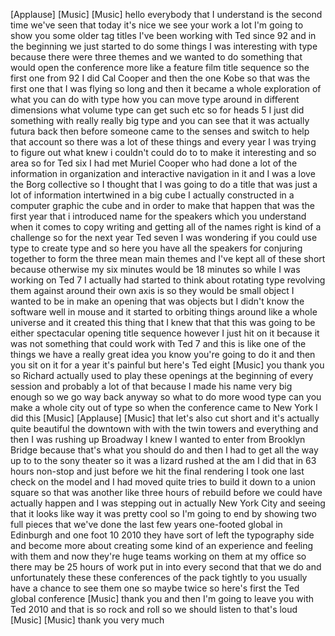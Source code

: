 
[Applause]
[Music]
[Music]
hello everybody that I understand is the
second time we&#39;ve seen that today it&#39;s
nice we see your work a lot I&#39;m going to
show you some older tag titles I&#39;ve been
working with Ted since 92 and in the
beginning we just started to do some
things I was interesting with type
because there were three themes and we
wanted to do something that would open
the conference more like a feature film
title sequence so the first one from 92
I did Cal Cooper and then the one Kobe
so that was the first one that I was
flying so long and then it became a
whole exploration of what you can do
with type how you can move type around
in different dimensions what volume type
can get such etc so for heads 5 I just
did something with really really big
type and you can see that it was
actually futura back then before someone
came to the senses and switch to help
that account so there was a lot of these
things and every year I was trying to
figure out what knew i couldn&#39;t could do
to to make it interesting and so
area so for Ted six I had met Muriel
Cooper who had done a lot of the
information in organization and
interactive navigation in it and I was a
love the Borg collective so I thought
that I was going to do a title that was
just a lot of information intertwined in
a big cube I actually constructed in a
computer graphic the cube and in order
to make that happen that was the first
year that i introduced name for the
speakers which you understand when it
comes to copy writing and getting all of
the names right is kind of a challenge
so for the next year Ted seven I was
wondering if you could use type to
create type and so here you have all the
speakers for conjuring together to form
the three mean main themes and I&#39;ve kept
all of these short because otherwise my
six minutes would be 18 minutes so while
I was working on Ted 7 I actually had
started to think about rotating type
revolving them against around their own
axis is so they would be small object I
wanted to be in make an opening that was
objects but I didn&#39;t know the software
well in mouse and it started to orbiting
things around like a whole universe and
it created this thing that I knew that
that this was going to be either
spectacular opening title sequence
however I just hit on it because it was
not something that could work with Ted 7
and this is like one of the things we
have a really great idea you know you&#39;re
going to do it and then you sit on it
for a year it&#39;s painful but here&#39;s Ted
eight
[Music]
you
thank you so Richard actually used to
play these openings at the beginning of
every session and probably a lot of that
because I made his name very big enough
so we go way back anyway so what to do
more wood type can you make a whole city
out of type so when the conference came
to New York I did this
[Music]
[Applause]
[Music]
that let&#39;s also cut short and it&#39;s
actually quite beautiful the downtown
with with the twin towers and everything
and then I was rushing up Broadway I
knew I wanted to enter from Brooklyn
Bridge because that&#39;s what you should do
and then I had to get all the way up to
to the sony theater so it was a lizard
rushed at the am I did that in 63 hours
non-stop and just before we hit the
final rendering I took one last check on
the model and I had moved quite tries to
build it down to a union square so that
was another like three hours of rebuild
before we could have actually happen and
I was stepping out in actually New York
City and seeing that it looks like way
it was pretty cool so I&#39;m going to end
by showing two full pieces that we&#39;ve
done the last few years one-footed
global in Edinburgh and one foot 10 2010
they have sort of left the typography
side and become more about creating some
kind of an experience and feeling with
them and now they&#39;re huge teams working
on them at my office so there may be 25
hours of work put in into every second
that that we do and unfortunately these
these conferences of the pack tightly to
you usually have a chance to see them
one so maybe twice so here&#39;s first the
Ted global conference
[Music]
thank you and then I&#39;m going to leave
you with Ted 2010 and that is so rock
and roll so we should listen to that&#39;s
loud
[Music]
[Music]
thank you very much
